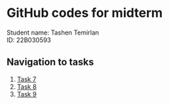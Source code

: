 <h1>GitHub codes for midterm</h1>
<p>
Student name: Tashen Temirlan<br>
ID: 22B030593
</p>
<h2>Navigation to tasks</h2>
<ol>
    <li><a href="https://github.com/Ozenkol/SystemDesign_Mid/tree/main/task7">Task 7</a></li>
    <li><a href="https://github.com/Ozenkol/SystemDesign_Mid/tree/main/task8">Task 8</a></li>
    <li><a href="https://github.com/Ozenkol/SystemDesign_Mid/tree/main/task9">Task 9</a></li>
<ol>